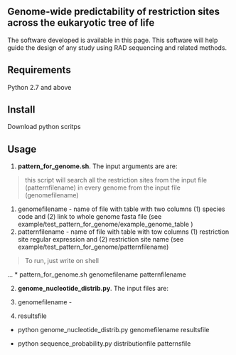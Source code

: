 Genome-wide predictability of restriction sites across the eukaryotic tree of life
-----------------------------------------------------------------------------------
The software developed is available in this page. This software will help guide the design of any study using RAD sequencing and related methods.


Requirements
------------
Python 2.7 and above


Install
-------
Download python scritps 



Usage
-----

1. **pattern_for_genome.sh**.  The input arguments are are: 

> this script will search all the restriction sites from the input file (patternfilename) in every genome from the input file (genomefilename) 


  1. genomefilename  - name of file with table with two columns (1) species code and (2) link to whole genome fasta file 
    (see example/test_pattern_for_genome/example_genome_table )
  2. patternfilename - name of file with table with tow columns (1) restriction site regular expression and (2) restriction site name 
    (see example/test_pattern_for_genome/patternfilename)

> To run, just write on shell

... * pattern_for_genome.sh genomefilename patternfilename

 

2. **genome_nucleotide_distrib.py**. The input files are:

  1. genomefilename - 
  2. resultsfile 

* python genome_nucleotide_distrib.py genomefilename resultsfile 



* python sequence_probability.py distributionfile patternsfile 

